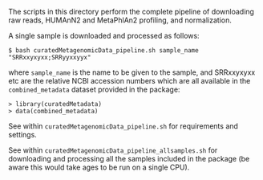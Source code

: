 The scripts in this directory perform the complete pipeline of downloading raw reads, HUMAnN2 and MetaPhlAn2 profiling, and normalization.

A single sample is downloaded and processed as follows:

```$ bash curatedMetagenomicData_pipeline.sh sample_name "SRRxxyxyxx;SRRyyxxyyx"```

where `sample_name` is the name to be given to the sample, and SRRxxyxyxx etc are the relative NCBI accession numbers which are all available in the `combined_metadata` dataset provided in the package:

```
> library(curatedMetadata)
> data(combined_metadata)
```

See within `curatedMetagenomicData_pipeline.sh` for requirements and settings.

See within `curatedMetagenomicData_pipeline_allsamples.sh` for downloading and processing all the samples included in the package (be aware this would take ages to be run on a single CPU).
